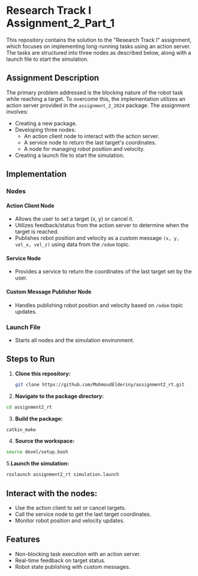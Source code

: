 # Research Track I Assignment_2_Part_1

This repository contains the solution to the "Research Track I" assignment, which focuses on implementing long-running tasks using an action server. The tasks are structured into three nodes as described below, along with a launch file to start the simulation.

## Assignment Description

The primary problem addressed is the blocking nature of the robot task while reaching a target. To overcome this, the implementation utilizes an action server provided in the `assignment_2_2024` package. The assignment involves:

- Creating a new package.
- Developing three nodes:
  - An action client node to interact with the action server.
  - A service node to return the last target's coordinates.
  - A node for managing robot position and velocity.
- Creating a launch file to start the simulation.

## Implementation

### Nodes

#### Action Client Node

- Allows the user to set a target (x, y) or cancel it.
- Utilizes feedback/status from the action server to determine when the target is reached.
- Publishes robot position and velocity as a custom message `(x, y, vel_x, vel_z)` using data from the `/odom` topic.

#### Service Node

- Provides a service to return the coordinates of the last target set by the user.

#### Custom Message Publisher Node

- Handles publishing robot position and velocity based on `/odom` topic updates.

### Launch File

- Starts all nodes and the simulation environment.

## Steps to Run

1. **Clone this repository:**
   ```bash
   git clone https://github.com/MahmoudElderiny/assignment2_rt.git

  2. **Navigate to the package directory:**
   ```bash
   cd assignment2_rt
```
3. **Build the package:**
```bash
catkin_make
```
4. **Source the workspace:**
```bash
source devel/setup.bash
```
5.**Launch the simulation:**
```bash
roslaunch assignment2_rt simulation.launch

```
## Interact with the nodes:
 - Use the action client to set or cancel targets.
 - Call the service node to get the last target coordinates.
 - Monitor robot position and velocity updates.
   
## Features
 - Non-blocking task execution with an action server.
 - Real-time feedback on target status.
 - Robot state publishing with custom messages.



 

